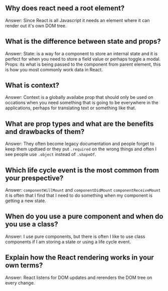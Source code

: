## Why does react need a root element?

Answer:
Since React is all Javascript it needs an element where it can render out
it's own DOM tree.

## What is the difference between state and props?

Answer:
State: is a way for a component to store an internal state and it is perfect
for when you need to store a field value or perhaps toggle a modal.
Props: its what is being passed to the component from parent element,
this is how you most commonly work data in React.

## What is context?

Answer:
Context is a globally availabe prop that should only be used on occations
when you need something that is going to be everywhere in the applications,
perhaps for translating text or something like that.

## What are prop types and what are the benefits and drawbacks of them?

Answer:
They often become legacy documentation and people forget to keep them
updtaed or they put `.required` on the wrong things and often I see
people use `.object` instead of `.shapeOf`.


## Which life cycle event is the most common from your prespective?

Answer:
`componentWillMount` and `componentDidMount`
`componentReceiveMount` it is often that I find that I need to do something
when my component is getting a new state.

## When do you use a pure component and when do you use a class?

Answer:
I use pure components, but there is often I like to use class components
if I am storing a state or using a life cycle event.

## Explain how the React rendering works in your own terms?

Answer:
React listens for DOM updates and rerenders the DOM tree on every change.
